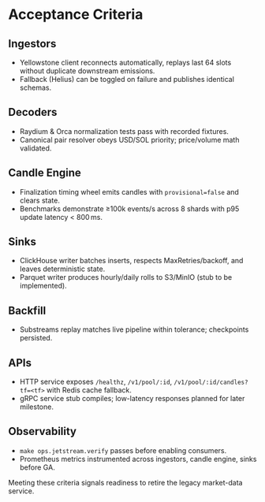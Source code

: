 # Acceptance Criteria

## Ingestors
- Yellowstone client reconnects automatically, replays last 64 slots without duplicate downstream emissions.
- Fallback (Helius) can be toggled on failure and publishes identical schemas.

## Decoders
- Raydium & Orca normalization tests pass with recorded fixtures.
- Canonical pair resolver obeys USD/SOL priority; price/volume math validated.

## Candle Engine
- Finalization timing wheel emits candles with `provisional=false` and clears state.
- Benchmarks demonstrate ≥100k events/s across 8 shards with p95 update latency < 800 ms.

## Sinks
- ClickHouse writer batches inserts, respects MaxRetries/backoff, and leaves deterministic state.
- Parquet writer produces hourly/daily rolls to S3/MinIO (stub to be implemented).

## Backfill
- Substreams replay matches live pipeline within tolerance; checkpoints persisted.

## APIs
- HTTP service exposes `/healthz`, `/v1/pool/:id`, `/v1/pool/:id/candles?tf=<tf>` with Redis cache fallback.
- gRPC service stub compiles; low-latency responses planned for later milestone.

## Observability
- `make ops.jetstream.verify` passes before enabling consumers.
- Prometheus metrics instrumented across ingestors, candle engine, sinks before GA.

Meeting these criteria signals readiness to retire the legacy market-data service.
